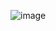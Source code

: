 ![image](https://user-images.githubusercontent.com/77496081/145517998-cd604e90-2e7a-4088-a400-182827bb037c.png)
